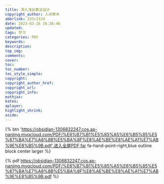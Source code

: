 ```yaml
---
title: 深入浅出算法设计
copyright_author: 人间草木
abbrlink: 233c212d
date: 2023-03-16 16:36:46
updated:
tags: 学习
categories: PDF
keywords:
description:
top_img:
comments:
cover:
toc:
toc_number:
toc_style_simple:
copyright:
copyright_author_href:
copyright_url:
copyright_info:
mathjax:
katex:
aplayer:
highlight_shrink:
aside:
---
```


{% btn 'https://obsidian-1306832247.cos.ap-nanjing.myqcloud.com/PDF/%E6%B7%B1%E5%85%A5%E6%B5%85%E5%87%BA%E7%A8%8B%E5%BA%8F%E8%AE%BE%E8%AE%A1%E7%AB%9E%E8%B5%9B.pdf',进入全屏PDF,far fa-hand-point-right,blue outline block center  larger %}

{% pdf https://obsidian-1306832247.cos.ap-nanjing.myqcloud.com/PDF/%E6%B7%B1%E5%85%A5%E6%B5%85%E5%87%BA%E7%A8%8B%E5%BA%8F%E8%AE%BE%E8%AE%A1%E7%AB%9E%E8%B5%9B.pdf %}



